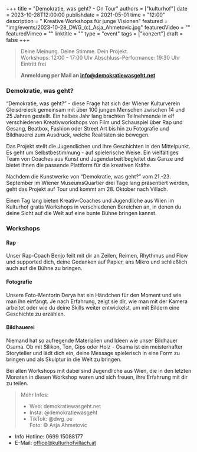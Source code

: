 +++
title = "Demokratie, was geht? - On Tour"
authors = ["kulturhof"]
date = 2023-10-28T12:00:00
publishdate = 2021-05-01
time = "12:00"
description = " Kreative Workshops für junge Visionen"
featured = "img/events/2023-10-28_DWG_(c)_Asja_Ahmetovic.jpg"
featuredVideo = ""
featuredVimeo = ""
linktitle = ""
type = "event"
tags = ["konzert"]
draft = false
+++
>
> Deine Meinung. Deine Stimme. Dein Projekt.	
> Workshops: 12:00 - 17:00 Uhr
> Abschluss-Performance: 19:30 Uhr
> Eintritt frei
> 
> **Anmeldung per Mail an info@demokratiewasgeht.net**

### Demokratie, was geht?

“Demokratie, was geht?” - diese Frage hat sich der Wiener Kulturverein Gleisdreieck gemeinsam mit über 100 jungen Menschen zwischen 14 und 25 Jahren gestellt. Ein halbes Jahr lang brachten Teilnehmende in elf verschiedenen Kreativworkshops von Film und Schauspiel über Rap und Gesang, Beatbox, Fashion oder Street Art bis hin zu Fotografie und Bildhauerei zum Ausdruck, welche Realitäten sie bewegen.

Das Projekt stellt die Jugendlichen und ihre Geschichten in den Mittelpunkt. Es geht um Selbstbestimmung - auf spielerische Weise. Ein vielfältiges Team von Coaches aus Kunst und Jugendarbeit begleitet das Ganze und bietet ihnen die passende Plattform für die kreativen Kräfte.

Nachdem die Kunstwerke von “Demokratie, was geht?” vom 21.-23. September im Wiener MuseumsQuartier drei Tage lang präsentiert werden, geht das Projekt auf Tour und kommt am 28. Oktober nach Villach.

Einen Tag lang bieten Kreativ-Coaches und Jugendliche aus Wien im Kulturhof gratis Workshops in verschiedenen Bereichen an, in denen du deine Sicht auf die Welt auf eine bunte Bühne bringen kannst.

### Workshops
#### Rap
Unser Rap-Coach Benjo feilt mit dir an Zeilen, Reimen, Rhythmus und Flow und supported dich, deine Gedanken auf Papier, ans Mikro und schließlich auch auf die Bühne zu  bringen.

#### Fotografie
Unsere Foto-Mentorin Derya hat ein Händchen für den Moment und wie man ihn einfängt. Je nach Erfahrung, zeigt sie dir, wie man mit der Kamera arbeitet oder wie du deine Skills weiter entwickelst, um mit Bildern eine Geschichte zu erzählen.

#### Bildhauerei
Niemand hat so aufregende Materialien und Ideen wie unser Bildhauer Osama. Ob mit Silikon, Ton, Gips oder Holz - Osama ist ein meisterhafter Storyteller und lädt dich ein, deine Message spielerisch in eine Form zu bringen und als Skulptur in die Welt zu bringen.

Bei allen Workshops mit dabei sind Jugendliche aus Wien, die in den letzten Monaten in diesen Workshop waren und sich freuen, ihre Erfahrung mit dir zu teilen.

> Mehr Infos:
> - Web: demokratiewasgeht.net
> - Insta: @demokratiewasgeht
> - TikTok: @dwg_oe
	 	
Foto: © Asja Ahmetovic


- Info Hotline: 0699 15088177 
- E-Mail: office@kulturhofvillach.at
